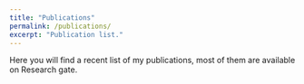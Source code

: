 ```yaml
---
title: "Publications"
permalink: /publications/
excerpt: "Publication list."
---
```


Here you will find a recent list of my publications, most of them are available on Research gate.


<script src="https://bibbase.org/service/mendeley/38d7b214-d061-3901-97f3-ba687a2f93a2?jsonp=1"></script>